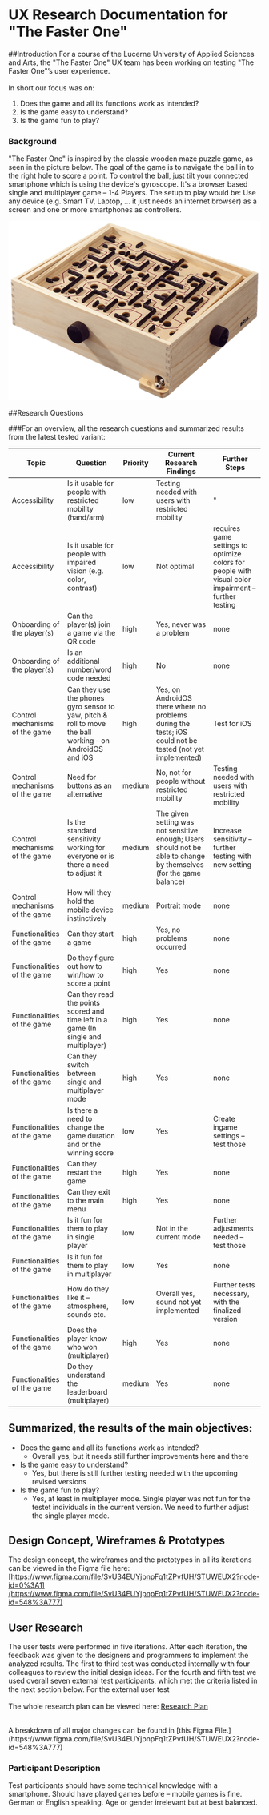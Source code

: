 # UX Research Documentation for "The Faster One"

##Introduction
For a course of the Lucerne University of Applied Sciences and Arts, the "The Faster One" UX team has been working on testing "The Faster One"’s user experience.
<br><br>
In short our focus was on:
1. Does the game and all its functions work as intended?
2. Is the game easy to understand?
3. Is the game fun to play?
### Background 
"The Faster One" is inspired by the classic wooden maze puzzle game, as seen in the picture below. 
The goal of the game is to navigate the ball in to the right hole to score a point. 
To control the ball, just tilt your connected smartphone which is using the device's gyroscope. 
It's a browser based single and multiplayer game – 1-4 Players. 
The setup to play would be: Use any device (e.g. Smart TV, Laptop, … it just needs an internet browser) as a screen and one or more smartphones as controllers.


![](/kuglespil.png)

##Research Questions

###For an overview, all the research questions and summarized results from the latest tested variant:

| Topic | Question | Priority | Current Research Findings | Further Steps |
|-------|----------|----------|---------------------------|---------------|
| Accessibility | Is it usable for people with restricted mobility (hand/arm) | low | Testing needed with users with restricted mobility   | " |
| Accessibility | Is it usable for people with impaired vision (e.g. color, contrast) | low | Not optimal | requires game settings to optimize colors for people with visual color impairment – further testing |
| Onboarding of the player(s) | Can the player(s) join a game via the QR code | high | Yes, never was a problem | none |
| Onboarding of the player(s) | Is an additional number/word code needed | high | No | none |
| Control mechanisms of the game | Can they use the phones gyro sensor to yaw, pitch & roll to move the ball working – on AndroidOS and iOS | high | Yes, on AndroidOS there where no problems during the tests; iOS could not be tested (not yet implemented) | Test for iOS |
| Control mechanisms of the game | Need for buttons as an alternative | medium | No, not for people without restricted mobility | Testing needed with users with restricted mobility |
| Control mechanisms of the game | Is the standard sensitivity working for everyone or is there a need to adjust it | medium | The given setting was not sensitive enough; Users should not be able to change by themselves (for the game balance) | Increase sensitivity – further testing with new setting |
| Control mechanisms of the game | How will they hold the mobile device instinctively | medium | Portrait mode | none |
| Functionalities of the game | Can they start a game | high | Yes, no problems occurred | none |
| Functionalities of the game | Do they figure out how to win/how to score a point | high |Yes | none |
| Functionalities of the game | Can they read the points scored and time left in a game (In single and multiplayer) | high | Yes | none |
| Functionalities of the game | Can they switch between single and multiplayer mode | high | Yes | none |
| Functionalities of the game | Is there a need to change the game duration and or the winning score | low | Yes | Create ingame settings – test those |
| Functionalities of the game | Can they restart the game | high | Yes | none |
| Functionalities of the game | Can they exit to the main menu | high | Yes | none |
| Functionalities of the game | Is it fun for them to play in single player | low | Not in the current mode | Further adjustments needed – test those |
| Functionalities of the game | Is it fun for them to play in multiplayer | low | Yes | none |
| Functionalities of the game | How do they like it – atmosphere, sounds etc. | low | Overall yes, sound not yet implemented | Further tests necessary, with the finalized version |
| Functionalities of the game | Does the player know who won (multiplayer) | high | Yes | none |
| Functionalities of the game | Do they understand the leaderboard (multiplayer) | medium | Yes | none |



## Summarized, the results of the main objectives:
* Does the game and all its functions work as intended?
  * Overall yes, but it needs still further improvements here and there
* Is the game easy to understand?
  * Yes, but there is still further testing needed with the upcoming revised versions
* Is the game fun to play?
  * Yes, at least in multiplayer mode. Single player was not fun for the testet individuals in the current version. We need to further adjust the single player mode.

## Design Concept, Wireframes & Prototypes
The design concept, the wireframes and the prototypes in all its iterations can be viewed in the Figma file here:
[https://www.figma.com/file/SvU34EUYjpnpFq1tZPvfUH/STUWEUX2?node-id=0%3A1](https://www.figma.com/file/SvU34EUYjpnpFq1tZPvfUH/STUWEUX2?node-id=548%3A777)

## User Research
The user tests were performed in five iterations. After each iteration, the feedback was given to the designers and programmers to implement the analyzed results.
The first to third test was conducted internally with four colleagues to review the initial design ideas. For the fourth and fifth test we used overall seven external test participants, which met the criteria listed in the next section below.
For the external user test
<br><br>The whole research plan can be viewed here: [Research Plan](/researchPlan)

<br>
A breakdown of all major changes can be found in [this Figma File.](https://www.figma.com/file/SvU34EUYjpnpFq1tZPvfUH/STUWEUX2?node-id=548%3A777)

### Participant Description
Test participants should have some technical knowledge with a smartphone. Should have played games before – mobile games is fine. German or English speaking. Age or gender irrelevant but at best balanced.



